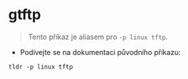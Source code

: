 # gtftp

> Tento příkaz je aliasem pro `-p linux tftp`.

- Podívejte se na dokumentaci původního příkazu:

`tldr -p linux tftp`
